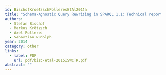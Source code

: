 ```yaml
---
id: BischofKroetzschPolleresEtAl2014a
title: "Schema-Agnostic Query Rewriting in SPARQL 1.1: Technical report"
authors:
  - Stefan Bischof
  - Markus Krötzsch
  - Axel Polleres
  - Sebastian Rudolph
year: 2014
category: other
links:
  - label: PDF
    url: pdf/bisc-etal-2015ISWCTR.pdf
abstract: ""
---
```

